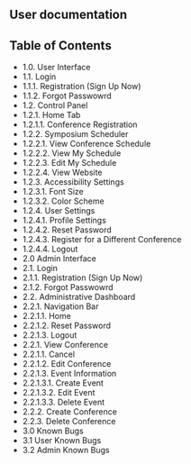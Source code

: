 ## User documentation

## Table of Contents
* 1.0. User Interface
* 1.1. Login
* 1.1.1. Registration (Sign Up Now)
* 1.1.2. Forgot Passwowrd
* 1.2. Control Panel
* 1.2.1. Home Tab
* 1.2.1.1. Conference Registration
* 1.2.2. Symposium Scheduler
* 1.2.2.1. View Conference Schedule
* 1.2.2.2. View My Schedule
* 1.2.2.3. Edit My Schedule
* 1.2.2.4. View Website
* 1.2.3. Accessibility Settings
* 1.2.3.1. Font Size
* 1.2.3.2. Color Scheme
* 1.2.4. User Settings
* 1.2.4.1. Profile Settings
* 1.2.4.2. Reset Password
* 1.2.4.3. Register for a Different Conference
* 1.2.4.4. Logout
* 2.0 Admin Interface
* 2.1. Login
* 2.1.1. Registration (Sign Up Now)
* 2.1.2. Forgot Passwowrd
* 2.2. Administrative Dashboard
* 2.2.1. Navigation Bar 
* 2.2.1.1. Home
* 2.2.1.2. Reset Password
* 2.2.1.3. Logout
* 2.2.1. View Conference
* 2.2.1.1. Cancel
* 2.2.1.2. Edit Conference
* 2.2.1.3. Event Information
* 2.2.1.3.1. Create Event
* 2.2.1.3.2. Edit Event
* 2.2.1.3.3. Delete Event
* 2.2.2. Create Conference
* 2.2.3. Delete Conference
* 3.0 Known Bugs
* 3.1 User Known Bugs
* 3.2 Admin Known Bugs


